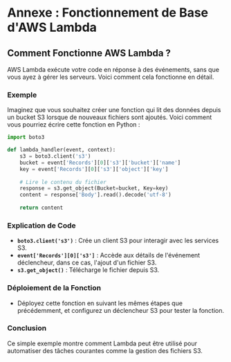 # Annexe : Fonctionnement de Base d'AWS Lambda

## Comment Fonctionne AWS Lambda ?

AWS Lambda exécute votre code en réponse à des événements, sans que vous ayez à gérer les serveurs. Voici comment cela fonctionne en détail.

### Exemple

Imaginez que vous souhaitez créer une fonction qui lit des données depuis un bucket S3 lorsque de nouveaux fichiers sont ajoutés. Voici comment vous pourriez écrire cette fonction en Python :

```python
import boto3

def lambda_handler(event, context):
    s3 = boto3.client('s3')
    bucket = event['Records'][0]['s3']['bucket']['name']
    key = event['Records'][0]['s3']['object']['key']
    
    # Lire le contenu du fichier
    response = s3.get_object(Bucket=bucket, Key=key)
    content = response['Body'].read().decode('utf-8')
    
    return content
```

### Explication de Code

- **`boto3.client('s3')`** : Crée un client S3 pour interagir avec les services S3.
- **`event['Records'][0]['s3']`** : Accède aux détails de l'événement déclencheur, dans ce cas, l'ajout d'un fichier S3.
- **`s3.get_object()`** : Télécharge le fichier depuis S3.

### Déploiement de la Fonction

- Déployez cette fonction en suivant les mêmes étapes que précédemment, et configurez un déclencheur S3 pour tester la fonction.

### Conclusion

Ce simple exemple montre comment Lambda peut être utilisé pour automatiser des tâches courantes comme la gestion des fichiers S3.
